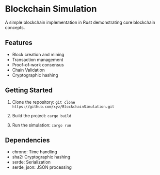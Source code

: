 # Blockchain Simulation

A simple blockchain implementation in Rust demonstrating core blockchain concepts.

## Features

- Block creation and mining
- Transaction management
- Proof-of-work consensus
- Chain Validation
- Cryptographic hashing

## Getting Started

1. Clone the repository:
```git clone https://github.com/xyz/BlockchainSimulation.git```

2. Build the project:
```cargo build```

3. Run the simulation:
```cargo run```

## Dependencies

- chrono: Time handling
- sha2: Cryptographic hashing
- serde: Serialization
- serde_json: JSON processing

